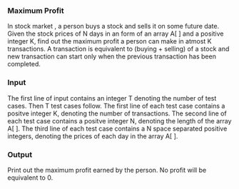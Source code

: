 ### Maximum Profit

In stock market , a person buys a stock and sells it on some future date. Given the stock prices of N days in an form of an array A[ ] and a positive integer K, find out the maximum profit a person can make in atmost K transactions. A transaction is equivalent to (buying + selling) of a stock and new transaction can start only when the previous transaction has been completed.

### Input
The first line of input contains an integer T denoting the number of test cases. Then T test cases follow. 
The first line of each test case contains a positve integer K, denoting the number of transactions.
The second line of each test case contains a positve integer N, denoting the length of the array A[ ].
The third line of each test case contains a N space separated positive integers, denoting the prices of each day in the array A[ ].

### Output
Print out the maximum profit earned by the person.
No profit will be equivalent to 0.